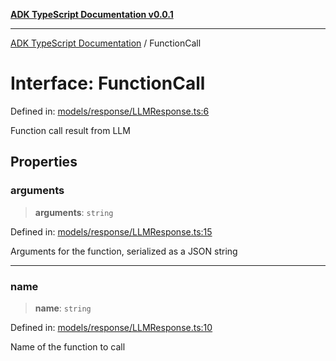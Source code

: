 [**ADK TypeScript Documentation v0.0.1**](../README.md)

***

[ADK TypeScript Documentation](../globals.md) / FunctionCall

# Interface: FunctionCall

Defined in: [models/response/LLMResponse.ts:6](https://github.com/pontus-devoteam/adk-typescript/blob/9fe8a397cfb495545a029b2d9b6f8a0adf2c2de5/src/models/response/LLMResponse.ts#L6)

Function call result from LLM

## Properties

### arguments

> **arguments**: `string`

Defined in: [models/response/LLMResponse.ts:15](https://github.com/pontus-devoteam/adk-typescript/blob/9fe8a397cfb495545a029b2d9b6f8a0adf2c2de5/src/models/response/LLMResponse.ts#L15)

Arguments for the function, serialized as a JSON string

***

### name

> **name**: `string`

Defined in: [models/response/LLMResponse.ts:10](https://github.com/pontus-devoteam/adk-typescript/blob/9fe8a397cfb495545a029b2d9b6f8a0adf2c2de5/src/models/response/LLMResponse.ts#L10)

Name of the function to call
